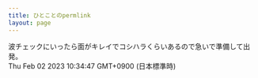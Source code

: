 ```yaml
---
title: ひとことのpermlink
layout: page
---
```

<div class="box" dt="1675301687914">
  波チェックにいったら面がキレイでコシハラくらいあるので急いで準備して出発。
  <div class="content is-small">Thu Feb 02 2023 10:34:47 GMT+0900 (日本標準時)</div>
</div>